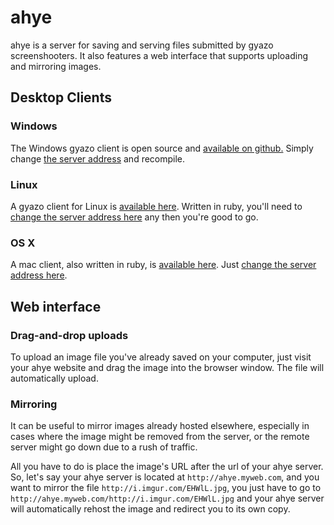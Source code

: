 # ahye

ahye is a server for saving and serving files submitted by gyazo screenshooters. 
It also features a web interface that supports uploading and mirroring images.

## Desktop Clients

### Windows

The Windows gyazo client is open source and [available on github.](https://github.com/gyazo/Gyazowin)
Simply change [the server address](https://github.com/gyazo/Gyazowin/blob/11152a5c3a5fe85f702c87cdd1a3f814f90f8218/gyazowin/gyazowin.cpp#L794) and recompile.

### Linux

A gyazo client for Linux is [available here](https://github.com/gyazo/Gyazo-for-Linux). Written in ruby, 
you'll need to [change the server address here](https://github.com/gyazo/Gyazo-for-Linux/blob/master/gyazo#L37) any then you're good to go.

### OS X

A mac client, also written in ruby, is [available here](https://github.com/masui/gyazo-ruby). Just [change the server address here](https://github.com/masui/gyazo-ruby/blob/c62a06a70b8a1de602e245a46b0d5d70b9615f22/lib/gyazo.rb#L32).

## Web interface

### Drag-and-drop uploads

To upload an image file you've already saved on your computer, just visit your ahye website and drag the image into the browser window. 
The file will automatically upload.

### Mirroring

It can be useful to mirror images already hosted elsewhere, especially in cases where the image might be removed from the server, or the remote server might go down due to a rush of traffic.

All you have to do is place the image's URL after the url of your ahye server. So, let's say your ahye server is located at `http://ahye.myweb.com`, and you want to mirror the file `http://i.imgur.com/EHWlL.jpg`, you just have to go to `http://ahye.myweb.com/http://i.imgur.com/EHWlL.jpg` and your ahye server will automatically rehost the image and redirect you to its own copy.